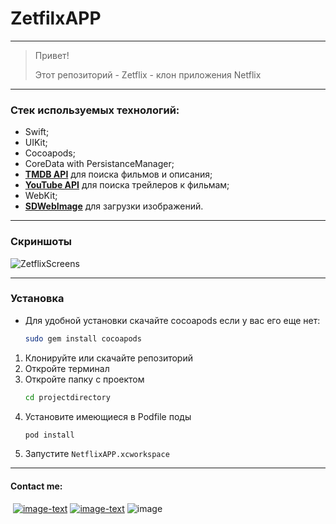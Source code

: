 # ZetfilxAPP
___
>Привет!
>
>Этот репозиторий - Zetflix - клон приложения Netflix

___
### Стек используемых технологий:
- Swift;
- UIKit;
- Cocoapods;
- CoreData with PersistanceManager;
- [**TMDB API**](https://www.themoviedb.org/?language=ru) для поиска фильмов и описания;
- [**YouTube API**](https://developers.google.com/youtube/v3) для поиска трейлеров к фильмам;
- WebKit;
- [**SDWebImage**](https://github.com/SDWebImage/SDWebImage) для загрузки изображений.
___
### Скриншоты
![ZetflixScreens](https://user-images.githubusercontent.com/48126703/188013932-bca80b23-3e66-431b-9c7d-65a3afc1bb49.png)
___
### Установка
+ Для удобной установки скачайте cocoapods если у вас его еще нет:
    ```sh
    sudo gem install cocoapods
    ```
1. Клонируйте или скачайте репозиторий
2. Откройте терминал
3. Откройте папку с проектом 
    ```sh
    cd projectdirectory
    ```
4. Установите имеющиеся в Podfile поды
    ```sh
    pod install
    ```
5. Запустите `NetflixAPP.xcworkspace`
___
#### Contact me:
&nbsp;[![image-text](https://img.shields.io/badge/Gmail-D14836?style=for-the-badge&logo=gmail&logoColor=white)](https://mail.google.com/mail/#search/denmagg.work@gmail.com)&nbsp;[![image-text](https://img.shields.io/badge/Telegram-2CA5E0?style=for-the-badge&logo=telegram&logoColor=white)](https://t.me/denis99m)
![image](https://user-images.githubusercontent.com/48126703/188016563-9b3293fa-ec30-4df4-a8ee-e72834d73fc9.png)
